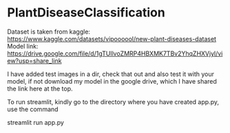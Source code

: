 # PlantDiseaseClassification
Dataset is taken from kaggle:
https://www.kaggle.com/datasets/vipoooool/new-plant-diseases-dataset
Model link: https://drive.google.com/file/d/1gTUllvoZMRP4HBXMK7TBv2YhqZHXVjyl/view?usp=share_link

I have added test images in a dir, check that out and also test it with your model, if not download my model in the google drive, which I have shared the link here at the top.

To run streamlit, kindly go to the directory where you have created app.py, use the command

streamlit run app.py
